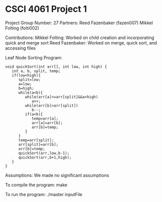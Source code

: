 # CSCI 4061 Project 1
Project Group Number: 27
Partners: Reed Fazenbaker (fazen007) Mikkel Folting (folti002)

Contributions:
  Mikkel Folting: Worked on child creation and incorporating quick and merge sort
  Reed Fazenbaker: Worked on merge, quick sort, and accessing files
  
Leaf Node Sorting Program:  
```
void quickSort(int arr[], int low, int high) {
   int a, b, split, temp;
   if(low<high){
      split=low;
      a=low;
      b=high;
      while(a<b){
         while(arr[a]<=arr[split]&&a<high)
            a++;
         while(arr[b]>arr[split])
            b--;
         if(a<b){
            temp=arr[a];
            arr[a]=arr[b];
            arr[b]=temp;
         }
      }
      temp=arr[split];
      arr[split]=arr[b];
      arr[b]=temp;
      quickSort(arr,low,b-1);
      quickSort(arr,b+1,high);
   }
}
```

Assumptions: We made no significant assumptions

To compile the program: make

To run the program: ./master inputFile
